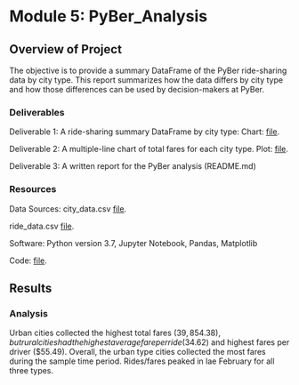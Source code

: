 # Module 5: PyBer_Analysis
## Overview of Project
The objective is to provide a summary DataFrame of the PyBer ride-sharing data by city type.
This report summarizes how the data differs by city type and how those differences can be used by decision-makers at PyBer.

### Deliverables
Deliverable 1: A ride-sharing summary DataFrame by city type: Chart: [file](analysis/Stats_per_City_Type_Chart.PNG).

Deliverable 2: A multiple-line chart of total fares for each city type. Plot: [file](PyBer_fare_summary.png).

Deliverable 3: A written report for the PyBer analysis (README.md)

### Resources

Data Sources: 
city_data.csv
[file](Resources/city_data.csv).

ride_data.csv
[file](Resources/ride_data.csv).

Software: Python version 3.7, Jupyter Notebook, Pandas, Matplotlib

Code: [file](PyBer_Challenge.ipynb).

## Results
### Analysis
Urban cities collected the highest total fares ($39,854.38), but rural cities had the highest average fare per ride ($34.62) and highest fares per driver ($55.49). 
Overall, the urban type cities collected the most fares during the sample time period. Rides/fares peaked in lae February for all three types. 



